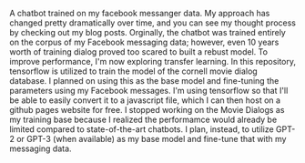 A chatbot trained on my facebook messanger data. My approach has changed pretty dramatically over time, and you can see my thought process by checking out my blog posts. Orginally, the chatbot was trained entirely on the corpus of my Facebook messaging data; however, even 10 years worth of training dialog proved too scared to built a rebust model. To improve performance, I'm now exploring transfer learning. In this repository, tensorflow is utilized to train the model of the cornell movie dialog database. I planned on using this as the base model and fine-tuning the parameters using my Facebook messages. I'm using tensorflow so that I'll be able to easily convert it to a javascript file, which I can then host on a github pages website for free. I stopped working on the Movie Dialogs as my training base because I realized the performamce would already be limited compared to state-of-the-art chatbots. I plan, instead, to utilize GPT-2 or GPT-3 (when available) as my base model and fine-tune that with my messaging data.

